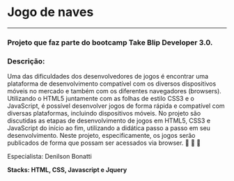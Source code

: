 # Jogo de naves 
___

### Projeto que faz parte do bootcamp Take Blip Developer 3.0. 

### Descrição: 

Uma das dificuldades dos desenvolvedores de jogos é encontrar uma plataforma de desenvolvimento compatível com os diversos dispositivos móveis no mercado e também com os diferentes navegadores (browsers). Utilizando o HTML5 juntamente com as folhas de estilo CSS3 e o JavaScript, é possível desenvolver jogos de forma rápida e compatível com diversas plataformas, incluindo dispositivos móveis. No projeto são discutidas as etapas de desenvolvimento de jogos em HTML5, CSS3 e JavaScript do início ao fim, utilizando a didática passo a passo em seu desenvolvimento. Neste projeto, especificamente, os jogos serão publicados de forma que possam ser acessados via browser. :rocket: :rocket: :rocket:

Especialista: Denilson Bonatti
<br>

**Stacks: HTML, CSS, Javascript e Jquery**